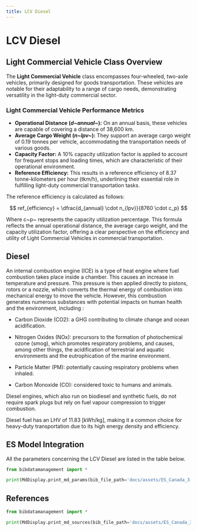 ```yaml
---
title: LCV Diesel
---
```


# LCV Diesel

## Light Commercial Vehicle Class Overview

The **Light Commercial Vehicle** class encompasses four-wheeled,
two-axle vehicles, primarily designed for goods transportation. These
vehicles are notable for their adaptability to a range of cargo needs,
demonstrating versatility in the light-duty commercial sector.

### Light Commercial Vehicle Performance Metrics

- **Operational Distance (*d~annual~*):** On an
  annual basis, these vehicles are capable of covering a distance of
  38,600 km.
- **Average Cargo Weight (*n~lpv~*):** They support an
  average cargo weight of 0.19 tonnes per vehicle, accommodating the
  transportation needs of various goods.
- **Capacity Factor:** A 10% capacity utilization factor is applied to
  account for frequent stops and loading times, which are
  characteristic of their operational environment.
- **Reference Efficiency:** This results in a reference efficiency of
  8.37 tonne-kilometers per hour (tkm/h), underlining their essential
  role in fulfilling light-duty commercial transportation tasks.

The reference efficiency is calculated as follows:

$$
ref_{efficiency} = \dfrac{d_{annual} \cdot n_{lpv}}{8760 \cdot c_p}
$$

Where c~p~ represents the capacity utilization percentage.
This formula reflects the annual operational distance, the average cargo
weight, and the capacity utilization factor, offering a clear
perspective on the efficiency and utility of Light Commercial Vehicles
in commercial transportation.

## Diesel

An internal combustion engine (ICE) is a type of heat engine where fuel
combustion takes place inside a chamber. This causes an increase in
temperature and pressure. This pressure is then applied directly to
pistons, rotors or a nozzle, which converts the thermal energy of
combustion into mechanical energy to move the vehicle. However, this
combustion generates numerous substances with potential impacts on human
health and the environment, including :

- Carbon Dioxide (CO2): a GHG contributing to climate change and ocean
  acidification.

- Nitrogen Oxides (NOx): precursors to the formation of photochemical
  ozone (smog), which promotes respiratory problems, and causes, among
  other things, the acidification of terrestrial and aquatic
  environments and the eutrophication of the marine environment.

- Particle Matter (PM): potentially causing respiratory problems when
  inhaled.

- Carbon Monoxide (CO): considered toxic to humans and animals.

Diesel engines, which also run on biodiesel and synthetic fuels, do not
require spark plugs but rely on fuel vapour compression to trigger
combustion.

Diesel fuel has an LHV of 11.83 \[kWh/kg\], making it a common choice
for heavy-duty transportation due to its high energy density and
efficiency.

## ES Model Integration

All the parameters concerning the LCV Diesel are listed in the table
below.

```python exec="on"
from bibdatamanagement import *

print(MdDisplay.print_md_params(bib_file_path='docs/assets/ES_Canada_3.bib',filter_entry='LCV_DIESEL'))
```

## References

```python exec="on"
from bibdatamanagement import *

print(MdDisplay.print_md_sources(bib_file_path='docs/assets/ES_Canada_3.bib',filter_entry='LCV_DIESEL'))
```
